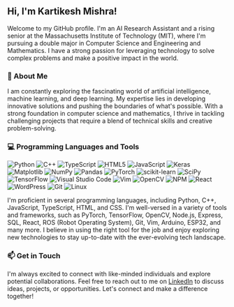 ## Hi, I'm Kartikesh Mishra!

Welcome to my GitHub profile. I'm an AI Research Assistant and a rising senior at the Massachusetts Institute of Technology (MIT), where I'm pursuing a double major in Computer Science and Engineering and Mathematics. I have a strong passion for leveraging technology to solve complex problems and make a positive impact in the world.

### 🚀 About Me

I am constantly exploring the fascinating world of artificial intelligence, machine learning, and deep learning. My expertise lies in developing innovative solutions and pushing the boundaries of what's possible. With a strong foundation in computer science and mathematics, I thrive in tackling challenging projects that require a blend of technical skills and creative problem-solving.

### 💻 Programming Languages and Tools
![Python](https://img.shields.io/badge/python-3670A0?style=for-the-badge&logo=python&logoColor=ffdd54) ![C++](https://img.shields.io/badge/c++-%2300599C.svg?style=for-the-badge&logo=c%2B%2B&logoColor=white) ![TypeScript](https://img.shields.io/badge/typescript-%23007ACC.svg?style=for-the-badge&logo=typescript&logoColor=white) ![HTML5](https://img.shields.io/badge/html5-%23E34F26.svg?style=for-the-badge&logo=html5&logoColor=white) ![JavaScript](https://img.shields.io/badge/javascript-%23323330.svg?style=for-the-badge&logo=javascript&logoColor=%23F7DF1E) ![Keras](https://img.shields.io/badge/Keras-%23D00000.svg?style=for-the-badge&logo=Keras&logoColor=white) ![Matplotlib](https://img.shields.io/badge/Matplotlib-%23ffffff.svg?style=for-the-badge&logo=Matplotlib&logoColor=black) ![NumPy](https://img.shields.io/badge/numpy-%23013243.svg?style=for-the-badge&logo=numpy&logoColor=white) ![Pandas](https://img.shields.io/badge/pandas-%23150458.svg?style=for-the-badge&logo=pandas&logoColor=white) ![PyTorch](https://img.shields.io/badge/PyTorch-%23EE4C2C.svg?style=for-the-badge&logo=PyTorch&logoColor=white) ![scikit-learn](https://img.shields.io/badge/scikit--learn-%23F7931E.svg?style=for-the-badge&logo=scikit-learn&logoColor=white) ![SciPy](https://img.shields.io/badge/SciPy-%230C55A5.svg?style=for-the-badge&logo=scipy&logoColor=%white) ![TensorFlow](https://img.shields.io/badge/TensorFlow-%23FF6F00.svg?style=for-the-badge&logo=TensorFlow&logoColor=white) ![Visual Studio Code](https://img.shields.io/badge/Visual%20Studio%20Code-0078d7.svg?style=for-the-badge&logo=visual-studio-code&logoColor=white) ![Vim](https://img.shields.io/badge/VIM-%2311AB00.svg?style=for-the-badge&logo=vim&logoColor=white) ![OpenCV](https://img.shields.io/badge/opencv-%23white.svg?style=for-the-badge&logo=opencv&logoColor=white) ![NPM](https://img.shields.io/badge/NPM-%23CB3837.svg?style=for-the-badge&logo=npm&logoColor=white) ![React](https://img.shields.io/badge/react-%2320232a.svg?style=for-the-badge&logo=react&logoColor=%2361DAFB) ![WordPress](https://img.shields.io/badge/WordPress-%23117AC9.svg?style=for-the-badge&logo=WordPress&logoColor=white) ![Git](https://img.shields.io/badge/git-%23F05033.svg?style=for-the-badge&logo=git&logoColor=white) ![Linux](https://img.shields.io/badge/Linux-FCC624?style=for-the-badge&logo=linux&logoColor=black)

I'm proficient in several programming languages, including Python, C++, JavaScript, TypeScript, HTML, and CSS. I'm well-versed in a variety of tools and frameworks, such as PyTorch, TensorFlow, OpenCV, Node.js, Express, SQL, React, ROS (Robot Operating System), Git, Vim, Arduino, ESP32, and many more. I believe in using the right tool for the job and enjoy exploring new technologies to stay up-to-date with the ever-evolving tech landscape.

<!---
### 🔬 Highlighted Projects

Here are a couple of projects I'd like to highlight:

#### 1. 3dAttnVAEGAN

This project focuses on the exciting field of 3D shape reconstruction from a single 2D image. Using a unique VAE-GAN model architecture, we tackle the challenge of reconstructing high-quality 3D shapes from limited visual input. The model has been trained on the ShapeNetCore dataset, which contains a vast collection of over 48,600 3D models across 55 common categories. By leveraging the power of deep learning and generative models, we strive to advance the state-of-the-art in 3D shape reconstruction.

#### 2. Inpainting

The Inpainting project showcases my exploration of various algorithms and techniques to regenerate damaged pixels in images. By employing advanced image inpainting algorithms, we can intelligently fill in missing or corrupted regions in images, seamlessly restoring their visual integrity. This project highlights my interest in computer vision and my ability to apply cutting-edge techniques to solve real-world image restoration challenges.
-->

### 📫 Get in Touch

I'm always excited to connect with like-minded individuals and explore potential collaborations. Feel free to reach out to me on [LinkedIn](https://www.linkedin.com/in/mk314k/) to discuss ideas, projects, or opportunities. Let's connect and make a difference together!
